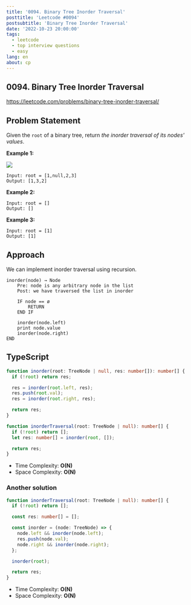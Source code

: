 ```yaml
---
title: '0094. Binary Tree Inorder Traversal'
posttitle: 'Leetcode #0094'
postsubtitle: 'Binary Tree Inorder Traversal'
date: '2022-10-23 20:00:00'
tags:
  - leetcode
  - top interview questions
  - easy
lang: en
about: cp
---
```


## 0094. Binary Tree Inorder Traversal

https://leetcode.com/problems/binary-tree-inorder-traversal/

## Problem Statement

Given the `root` of a binary tree, return _the inorder traversal of its nodes' values_.

**Example 1:**

![](https://assets.leetcode.com/uploads/2020/09/15/inorder_1.jpg)

```text
Input: root = [1,null,2,3]
Output: [1,3,2]
```

**Example 2:**

```text
Input: root = []
Output: []
```

**Example 3:**

```text
Input: root = [1]
Output: [1]
```

## Approach

We can implement inorder traversal using recursion.

```text
inorder(node) → Node
    Pre: node is any arbitrary node in the list
    Post: we have traversed the list in inorder

    IF node == ø
        RETURN
    END IF

    inorder(node.left)
    print node.value
    inorder(node.right)
END
```

## TypeScript

```ts
function inorder(root: TreeNode | null, res: number[]): number[] {
  if (!root) return res;

  res = inorder(root.left, res);
  res.push(root.val);
  res = inorder(root.right, res);

  return res;
}

function inorderTraversal(root: TreeNode | null): number[] {
  if (!root) return [];
  let res: number[] = inorder(root, []);

  return res;
}
```

- Time Complexity: **O(N)**
- Space Complexity: **O(N)**

### Another solution

```ts
function inorderTraversal(root: TreeNode | null): number[] {
  if (!root) return [];

  const res: number[] = [];

  const inorder = (node: TreeNode) => {
    node.left && inorder(node.left);
    res.push(node.val);
    node.right && inorder(node.right);
  };

  inorder(root);

  return res;
}
```

- Time Complexity: **O(N)**
- Space Complexity: **O(N)**
